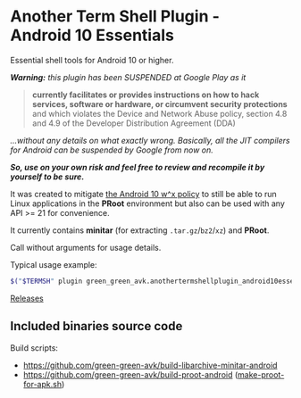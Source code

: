 # Another Term Shell Plugin - Android&nbsp;10 Essentials

Essential shell tools for Android&nbsp;10 or higher.

***Warning:** this plugin has been SUSPENDED at Google Play as it*
>**currently facilitates or provides instructions on how to hack services,
>software or hardware, or circumvent security protections**
>and which violates the Device and Network Abuse policy,
>section 4.8 and 4.9 of the Developer Distribution Agreement (DDA)

*...without any details on what exactly wrong.
Basically, all the JIT compilers for Android can be suspended by Google from now on.*

***So, use on your own risk and feel free to review and recompile it by yourself to be sure.***

It was created to mitigate
[the Android&nbsp;10 w^x policy](https://green-green-avk.github.io/AnotherTerm-docs/local-shell-w-x.html#main_content)
to still be able to run Linux applications in the **PRoot** environment
but also can be used with any API >= 21 for convenience.

It currently contains **minitar** (for extracting `.tar.gz`/`bz2`/`xz`) and **PRoot**.

Call without arguments for usage details.

Typical usage example:
```sh
$("$TERMSH" plugin green_green_avk.anothertermshellplugin_android10essentials minitar) < some.tar.xz
```

[Releases](https://github.com/green-green-avk/AnotherTermShellPlugin-Android10Essentials/releases)

## Included binaries source code

Build scripts:
* <https://github.com/green-green-avk/build-libarchive-minitar-android>
* <https://github.com/green-green-avk/build-proot-android> ([make-proot-for-apk.sh](https://github.com/green-green-avk/build-proot-android/blob/master/make-proot-for-apk.sh))
